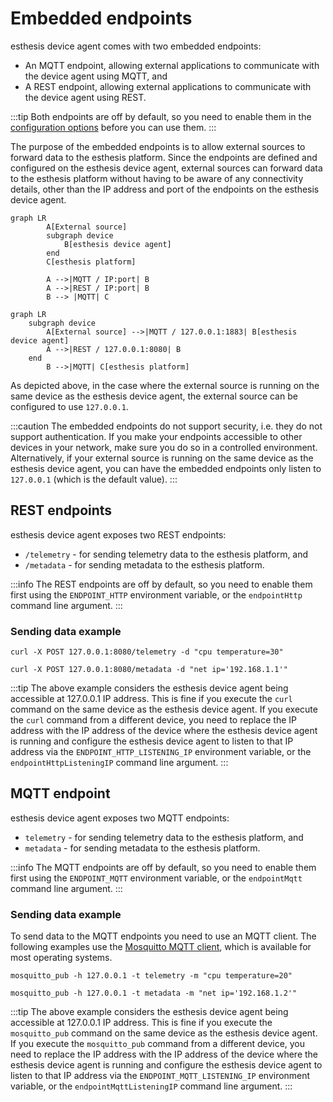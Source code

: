# Embedded endpoints

esthesis device agent comes with two embedded endpoints:
- An MQTT endpoint, allowing external applications to communicate with the device agent using MQTT, and
- A REST endpoint, allowing external applications to communicate with the device agent using REST.

:::tip
Both endpoints are off by default, so you need to enable them in the
[configuration options](02-Configuration%20parameters.md) before you can use them.
:::

The purpose of the embedded endpoints is to allow external sources to forward data to the esthesis
platform. Since the endpoints are defined and configured on the esthesis device agent, external
sources can forward data to the esthesis platform without having to be aware of any connectivity
details, other than the IP address and port of the endpoints on the esthesis device agent.

```mermaid
graph LR
		A[External source]
		subgraph device
			B[esthesis device agent]
		end
		C[esthesis platform]

		A -->|MQTT / IP:port| B
		A -->|REST / IP:port| B
		B --> |MQTT| C
```

```mermaid
graph LR
	subgraph device
		A[External source] -->|MQTT / 127.0.0.1:1883| B[esthesis device agent]
		A -->|REST / 127.0.0.1:8080| B
	end
		B -->|MQTT| C[esthesis platform]
```

As depicted above, in the case where the external source is running on the same device as the
esthesis device agent, the external source can be configured to use `127.0.0.1`.

:::caution
The embedded endpoints do not support security, i.e. they do not support authentication. If you
make your endpoints accessible to other devices in your network, make sure you do so in a controlled
environment. Alternatively, if your external source is running on the same device as the esthesis
device agent, you can have the embedded endpoints only listen to `127.0.0.1` (which is the default
value).
:::

## REST endpoints
esthesis device agent exposes two REST endpoints:
- `/telemetry` - for sending telemetry data to the esthesis platform, and
- `/metadata` - for sending metadata to the esthesis platform.

:::info
The REST endpoints are off by default, so you need to enable them first using the `ENDPOINT_HTTP`
environment variable, or the `endpointHttp` command line argument.
:::

### Sending data example
```shell
curl -X POST 127.0.0.1:8080/telemetry -d "cpu temperature=30"
```
```shell
curl -X POST 127.0.0.1:8080/metadata -d "net ip='192.168.1.1'"
```


:::tip
The above example considers the esthesis device agent being accessible at 127.0.0.1 IP address.
This is fine if you execute the `curl` command on the same device as the esthesis device agent. If
you execute the `curl` command from a different device, you need to replace the IP address with the
IP address of the device where the esthesis device agent is running and configure the esthesis device
agent to listen to that IP address via the `ENDPOINT_HTTP_LISTENING_IP` environment variable, or the
`endpointHttpListeningIP` command line argument.
:::

## MQTT endpoint
esthesis device agent exposes two MQTT endpoints:
- `telemetry` - for sending telemetry data to the esthesis platform, and
- `metadata` - for sending metadata to the esthesis platform.

:::info
The MQTT endpoints are off by default, so you need to enable them first using the `ENDPOINT_MQTT`
environment variable, or the `endpointMqtt` command line argument.
:::

### Sending data example
To send data to the MQTT endpoints you need to use an MQTT client. The following examples use the
[Mosquitto MQTT client](https://mosquitto.org), which is available for most operating systems.

```shell
mosquitto_pub -h 127.0.0.1 -t telemetry -m "cpu temperature=20"
```

```shell
mosquitto_pub -h 127.0.0.1 -t metadata -m "net ip='192.168.1.2'"
```

:::tip
The above example considers the esthesis device agent being accessible at 127.0.0.1 IP address.
This is fine if you execute the `mosquitto_pub` command on the same device as the esthesis device agent. If
you execute the `mosquitto_pub` command from a different device, you need to replace the IP address with the
IP address of the device where the esthesis device agent is running and configure the esthesis device
agent to listen to that IP address via the `ENDPOINT_MQTT_LISTENING_IP` environment variable, or the
`endpointMqttListeningIP` command line argument.
:::
